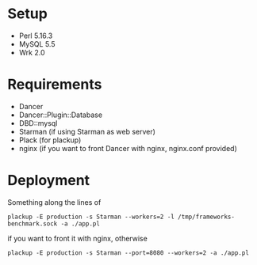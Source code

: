 # Setup

* Perl 5.16.3
* MySQL 5.5
* Wrk 2.0

# Requirements

* Dancer
* Dancer::Plugin::Database
* DBD::mysql
* Starman (if using Starman as web server)
* Plack (for plackup)
* nginx (if you want to front Dancer with nginx, nginx.conf provided)

# Deployment

Something along the lines of

    plackup -E production -s Starman --workers=2 -l /tmp/frameworks-benchmark.sock -a ./app.pl

if you want to front it with nginx, otherwise

    plackup -E production -s Starman --port=8080 --workers=2 -a ./app.pl
